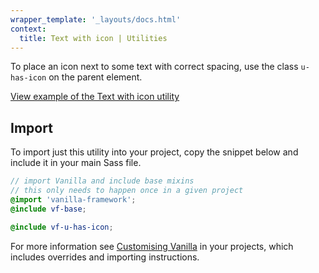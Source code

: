 ```yaml
---
wrapper_template: '_layouts/docs.html'
context:
  title: Text with icon | Utilities
---
```


To place an icon next to some text with correct spacing, use the class `u-has-icon` on the parent element.

<div class="embedded-example"><a href="/docs/examples/utilities/text-with-icon" class="js-example">
View example of the Text with icon utility
</a></div>

## Import

To import just this utility into your project, copy the snippet below and include it in your main Sass file.

```scss
// import Vanilla and include base mixins
// this only needs to happen once in a given project
@import 'vanilla-framework';
@include vf-base;

@include vf-u-has-icon;
```

For more information see [Customising Vanilla](/docs/customising-vanilla/) in your projects, which includes overrides and importing instructions.
